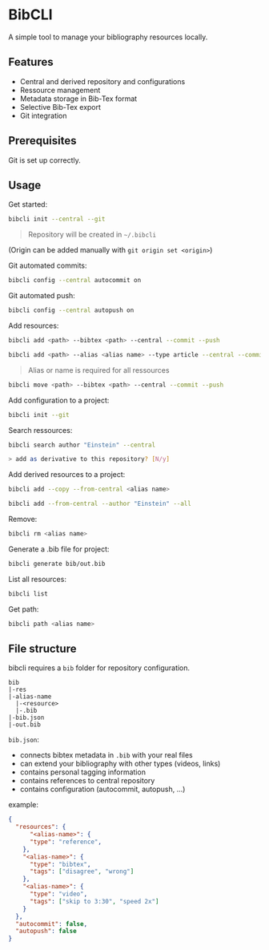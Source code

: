 # BibCLI

A simple tool to manage your bibliography resources locally.

## Features

* Central and derived repository and configurations
* Ressource management
* Metadata storage in Bib-Tex format
* Selective Bib-Tex export
* Git integration

## Prerequisites

Git is set up correctly.

## Usage

Get started:

```bash
bibcli init --central --git
```

> Repository will be created in `~/.bibcli`

(Origin can be added manually with `git origin set <origin>`)

Git automated commits:

```bash
bibcli config --central autocommit on
```

Git automated push:

```bash
bibcli config --central autopush on
```

Add resources:

```bash
bibcli add <path> --bibtex <path> --central --commit --push
```

```bash
bibcli add <path> --alias <alias name> --type article --central --commit --push
```

> Alias or name is required for all ressources

```bash
bibcli move <path> --bibtex <path> --central --commit --push
```

Add configuration to a project:

```bash
bibcli init --git
```

Search ressources:

```bash
bibcli search author "Einstein" --central

> add as derivative to this repository? [N/y]
```

Add derived resources to a project:

```bash
bibcli add --copy --from-central <alias name>
```

```bash
bibcli add --from-central --author "Einstein" --all
```

Remove:

```bash
bibcli rm <alias name>
```

Generate a .bib file for project:

```bash
bibcli generate bib/out.bib
```

List all resources:

```bash
bibcli list
```

Get path:

```bash
bibcli path <alias name>
```

## File structure

bibcli requires a `bib` folder for repository configuration.

```
bib
|-res
|-alias-name
  |-<resource>
  |-.bib
|-bib.json
|-out.bib
```

`bib.json`:

* connects bibtex metadata in `.bib` with your real files
* can extend your bibliography with other types (videos, links)
* contains personal tagging information
* contains references to central repository
* contains configuration (autocommit, autopush, ...)

example:

```json
{
  "resources": {
      "<alias-name>": {
      "type": "reference",
    },
    "<alias-name>": {
      "type": "bibtex",
      "tags": ["disagree", "wrong"]
    },
    "<alias-name>": {
      "type": "video",
      "tags": ["skip to 3:30", "speed 2x"]
    }
  },
  "autocommit": false,
  "autopush": false
}
```
